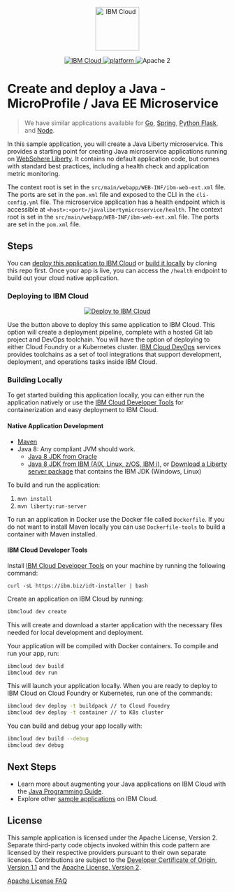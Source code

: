 <p align="center">
    <a href="http://kitura.io/">
        <img src="https://landscape.cncf.io/logos/ibm-cloud-kcsp.svg" height="100" alt="IBM Cloud">
    </a>
</p>


<p align="center">
    <a href="https://cloud.ibm.com">
    <img src="https://img.shields.io/badge/IBM%20Cloud-powered-blue.svg" alt="IBM Cloud">
    </a>
    <a href="https://www.ibm.com/developerworks/learn/java/">
    <img src="https://img.shields.io/badge/platform-java-lightgrey.svg?style=flat" alt="platform">
    </a>
    <img src="https://img.shields.io/badge/license-Apache2-blue.svg?style=flat" alt="Apache 2">
</p>


# Create and deploy a Java - MicroProfile / Java EE Microservice

> We have similar applications available for [Go](https://github.com/IBM/go-microservice), [Spring](https://github.com/IBM/spring-microservice), [Python Flask](https://github.com/IBM/flask-microservice), and [Node](https://github.com/IBM/nodejs-microservice).

In this sample application, you will create a Java Liberty microservice. This provides a starting point for creating Java microservice applications running on [WebSphere Liberty](https://developer.ibm.com/wasdev/). It contains no default application code, but comes with standard best practices, including a health check and application metric monitoring.

The context root is set in the `src/main/webapp/WEB-INF/ibm-web-ext.xml` file. The ports are set in the `pom.xml` file and exposed to the CLI in the `cli-config.yml` file. The microservice application has a health endpoint which is accessible at `<host>:<port>/javalibertymicroservice/health`. The context root is set in the `src/main/webapp/WEB-INF/ibm-web-ext.xml` file. The ports are set in the `pom.xml` file.

## Steps

You can [deploy this application to IBM Cloud](https://cloud.ibm.com/developer/appservice/create-app?starterKit=c5178a10-b4ff-3ecb-a50f-e548a19573e5) or [build it locally](#building-locally) by cloning this repo first. Once your app is live, you can access the `/health` endpoint to build out your cloud native application.

### Deploying to IBM Cloud

<p align="center">
    <a href="https://cloud.ibm.com/developer/appservice/create-app?starterKit=c5178a10-b4ff-3ecb-a50f-e548a19573e5">
    <img src="https://cloud.ibm.com/devops/setup/deploy/button_x2.png" alt="Deploy to IBM Cloud">
    </a>
</p>

Use the button above to deploy this same application to IBM Cloud. This option will create a deployment pipeline, complete with a hosted Git lab project and DevOps toolchain. You will have the option of deploying to either Cloud Foundry or a Kubernetes cluster. [IBM Cloud DevOps](https://www.ibm.com/cloud/devops) services provides toolchains as a set of tool integrations that support development, deployment, and operations tasks inside IBM Cloud. 


### Building Locally

To get started building this application locally, you can either run the application natively or use the [IBM Cloud Developer Tools](https://cloud.ibm.com/docs/cli?topic=cloud-cli-getting-started) for containerization and easy deployment to IBM Cloud.

#### Native Application Development

* [Maven](https://maven.apache.org/install.html)
* Java 8: Any compliant JVM should work.
  * [Java 8 JDK from Oracle](http://www.oracle.com/technetwork/java/javase/downloads/index.html)
  * [Java 8 JDK from IBM (AIX, Linux, z/OS, IBM i)](http://www.ibm.com/developerworks/java/jdk/),
    or [Download a Liberty server package](https://developer.ibm.com/assets/wasdev/#filter/assetTypeFilters=PRODUCT)
    that contains the IBM JDK (Windows, Linux)
    
To build and run the application:
1. `mvn install`
1. `mvn liberty:run-server`

To run an application in Docker use the Docker file called `Dockerfile`. If you do not want to install Maven locally you can use `Dockerfile-tools` to build a container with Maven installed.

#### IBM Cloud Developer Tools

Install [IBM Cloud Developer Tools](https://cloud.ibm.com/docs/cli?topic=cloud-cli-getting-started) on your machine by running the following command:
```
curl -sL https://ibm.biz/idt-installer | bash
```

Create an application on IBM Cloud by running:

```bash
ibmcloud dev create
```

This will create and download a starter application with the necessary files needed for local development and deployment.

Your application will be compiled with Docker containers. To compile and run your app, run:

```bash
ibmcloud dev build
ibmcloud dev run
```

This will launch your application locally. When you are ready to deploy to IBM Cloud on Cloud Foundry or Kubernetes, run one of the commands:

```bash
ibmcloud dev deploy -t buildpack // to Cloud Foundry
ibmcloud dev deploy -t container // to K8s cluster
```

You can build and debug your app locally with:

```bash
ibmcloud dev build --debug
ibmcloud dev debug
```

## Next Steps
* Learn more about augmenting your Java applications on IBM Cloud with the [Java Programming Guide](https://cloud.ibm.com/docs/java?topic=java-getting-started).
* Explore other [sample applications](https://cloud.ibm.com/developer/appservice/starter-kits) on IBM Cloud.

## License

This sample application is licensed under the Apache License, Version 2. Separate third-party code objects invoked within this code pattern are licensed by their respective providers pursuant to their own separate licenses. Contributions are subject to the [Developer Certificate of Origin, Version 1.1](https://developercertificate.org/) and the [Apache License, Version 2](https://www.apache.org/licenses/LICENSE-2.0.txt).

[Apache License FAQ](https://www.apache.org/foundation/license-faq.html#WhatDoesItMEAN)
